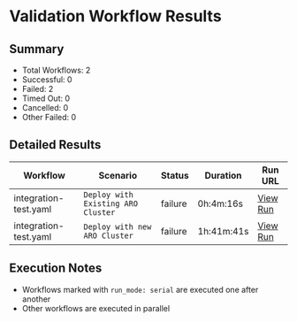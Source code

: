 # Validation Workflow Results

## Summary
- Total Workflows: 2
- Successful: 0
- Failed: 2
- Timed Out: 0
- Cancelled: 0
- Other Failed: 0

## Detailed Results

| Workflow | Scenario | Status | Duration | Run URL |
|----------|----------|---------|-----------|----------|
| integration-test.yaml | `Deploy with Existing ARO Cluster` | failure | 0h:4m:16s | [View Run](https://github.com/WASdev/azure.liberty.aro/actions/runs/17904405858) |
| integration-test.yaml | `Deploy with new ARO Cluster` | failure | 1h:41m:41s | [View Run](https://github.com/WASdev/azure.liberty.aro/actions/runs/17904489833) |


## Execution Notes
- Workflows marked with `run_mode: serial` are executed one after another
- Other workflows are executed in parallel
